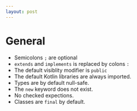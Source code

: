 ```yaml
---
layout: post
---
```

# General

* Semicolons `;` are optional
* `extends` and `implements` is replaced by colons `:`
* The default visiblity modifier is `public`
* The default Kotlin libraries are always imported.
* Types are by default null-safe.
* The `new` keyword does not exist.
* No checked expections.
* Classes are `final` by default.
